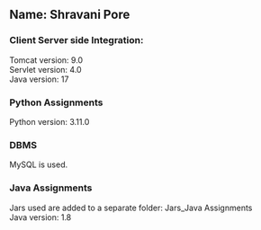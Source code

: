 ## Name: Shravani Pore

### **Client Server side Integration:**  
Tomcat version: 9.0  
Servlet version: 4.0  
Java version: 17  

### **Python Assignments**  
Python version: 3.11.0

### **DBMS**  
MySQL is used.

### **Java Assignments**  
Jars used are added to a separate folder: Jars_Java Assignments  
Java version: 1.8


